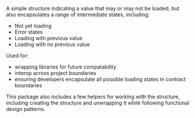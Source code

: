 A simple structure indicating a value that may or may not be loaded, but also encapsulates
a range of intermediate states, including:

- Not yet loading
- Error states
- Loading with previous value
- Loading with no previous value

Used for:
- wrapping libraries for future compatability
- interop across project boundaries
- ensuring developers encapsulate all possible loading states in contract boundaries

This package also includes a few helpers for working with the structure, including creating
the structure and unwrapping it while following functional design patterns.
